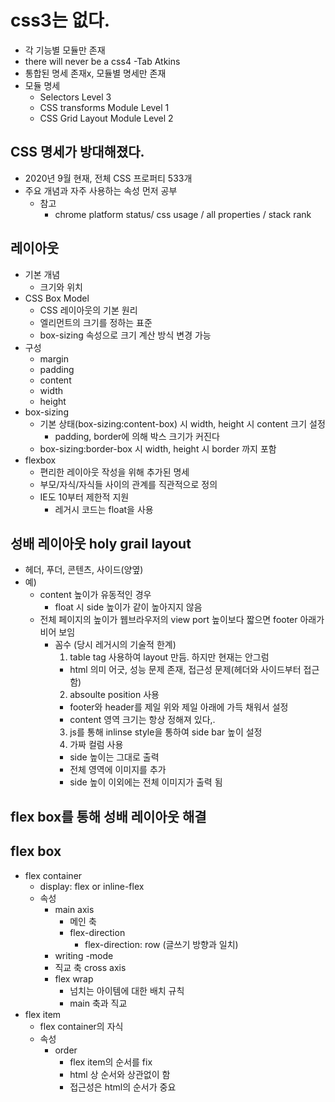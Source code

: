 # css3는 없다.
 - 각 기능별 모듈만 존재
 - there will never be a css4 -Tab Atkins
 - 통합된 명세 존재x, 모듈별 명세만 존재
 - 모듈 명세
   -  Selectors Level 3
   -  CSS transforms Module Level 1
   -  CSS Grid Layout Module Level 2

## CSS 명세가 방대해졌다.
 - 2020년 9월 현재, 전체 CSS 프로퍼티 533개
 - 주요 개념과 자주 사용하는 속성 먼저 공부
   - 참고
     - chrome platform status/ css usage / all properties / stack rank

## 레이아웃
 - 기본 개념
   - 크기와 위치
 - CSS Box Model
   - CSS 레이아웃의 기본 원리
   - 엘리먼트의 크기를 정하는 표준
   - box-sizing 속성으로 크기 계산 방식 변경 가능
 - 구성
   - margin
   - padding
   - content
   - width
   - height
 - box-sizing
   - 기본 상태(box-sizing:content-box) 시 width, height 시 content 크기 설정
     - padding, border에 의해 박스 크기가 커진다
   - box-sizing:border-box 시 width, height 시 border 까지 포함
 - flexbox
   - 편리한 레이아웃 작성을 위해 추가된 명세
   - 부모/자식/자식들 사이의 관계를 직관적으로 정의
   - IE도 10부터 제한적 지원
     - 레거시 코드는 float을 사용

## 성배 레이아웃 holy grail layout
 - 헤더, 푸더, 콘텐츠, 사이드(양옆)
 - 예)
   - content 높이가 유동적인 경우 
     - float 시 side 높이가 같이 높아지지 않음
   - 전체 페이지의 높이가 웹브라우저의 view port 높이보다 짧으면 footer 아래가 비어 보임
     - 꼼수 (당시 레거시의 기술적 한계)
        1. table tag 사용하여 layout 만듬. 하지만 현재는 안그럼
         - html 의미 어긋, 성능 문제 존재, 접근성 문제(헤더와 사이드부터 접근 함)
        2. absoulte position 사용
          - footer와 header를 제일 위와 제일 아래에 가득 채워서 설정
          - content 영역 크기는 항상 정해져 있다,.
        3. js를 통해 inlinse style을 통하여 side bar 높이 설정
        4. 가짜 컬럼 사용
          - side 높이는 그대로 출력
          - 전체 영역에 이미지를 추가
          - side 높이 이외에는 전체 이미지가 출력 됨

## flex box를 통해 성배 레이아웃 해결

## flex box
 - flex container
   - display: flex or inline-flex
   - 속성
     - main axis 
       - 메인 축
       - flex-direction
         - flex-direction: row (글쓰기 방향과 일치)
     - writing -mode
     - 직교 축 cross axis
     - flex wrap
       - 넘치는 아이템에 대한 배치 규칙
       - main 축과 직교
 - flex item
   - flex container의 자식
   - 속성
     - order
       - flex item의 순서를 fix
       - html 상 순서와 상관없이 함
       - 접근성은 html의 순서가 중요
